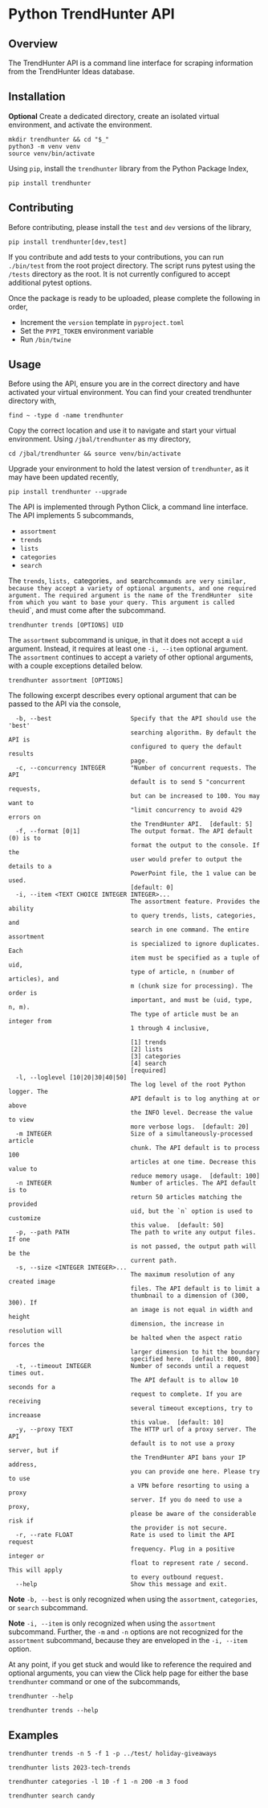# Python TrendHunter API

## Overview
The TrendHunter API is a command line interface for scraping information
from the TrendHunter Ideas database.

## Installation
**Optional** Create a dedicated directory, create an isolated
virtual environment, and activate the environment.
```
mkdir trendhunter && cd "$_"
python3 -m venv venv
source venv/bin/activate
```

Using `pip`, install the `trendhunter` library from the Python
Package Index,
```
pip install trendhunter
```

## Contributing
Before contributing, please install the `test` and `dev` versions of
the library,
```
pip install trendhunter[dev,test]
```

If you contribute and add tests to your contributions, you can run 
`./bin/test` from the root project directory. The script runs pytest
using the `/tests` directory as the root. It is not currently configured to accept
additional pytest options.

Once the package is ready to be uploaded, please complete the
following in order,
- Increment the `version` template in `pyproject.toml`
- Set the `PYPI_TOKEN` environment variable
- Run `/bin/twine`


## Usage
Before using the API, ensure you are in the correct directory and
have activated your virtual environment. You can find your created
trendhunter directory with,
```
find ~ -type d -name trendhunter
```

Copy the correct location and use it to navigate and start your
virtual environment. Using `/jbal/trendhunter` as my directory,
```
cd /jbal/trendhunter && source venv/bin/activate
```

Upgrade your environment to hold the latest version of `trendhunter`, as
it may have been updated recently,
```
pip install trendhunter --upgrade
```

The API is implemented through Python Click, a command line
interface. The API implements 5 subcommands,
- `assortment`
- `trends`
- `lists`
- `categories`
- `search`

The `trends`, `lists, `categories`, and `search` commands are very similar,
because they accept a variety of optional arguments, and one
required argument. The required argument is the name of the TrendHunter 
site from which you want to base your query. This argument is called the
`uid`, and must come after the subcommand.
```
trendhunter trends [OPTIONS] UID
```

The `assortment` subcommand is unique, in that it does not accept a `uid`
argument. Instead, it requires at least one `-i, --item` optional argument.
The `assortment` continues to accept a variety of other optional
arguments, with a couple exceptions detailed below.
```
trendhunter assortment [OPTIONS]
```

The following excerpt describes every optional argument that can
be passed to the API via the console,
```
  -b, --best                      Specify that the API should use the 'best'
                                  searching algorithm. By default the API is
                                  configured to query the default results
                                  page.
  -c, --concurrency INTEGER       "Number of concurrent requests. The API
                                  default is to send 5 "concurrent requests,
                                  but can be increased to 100. You may want to
                                  "limit concurrency to avoid 429 errors on
                                  the TrendHunter API.  [default: 5]
  -f, --format [0|1]              The output format. The API default (0) is to
                                  format the output to the console. If the
                                  user would prefer to output the details to a
                                  PowerPoint file, the 1 value can be used.
                                  [default: 0]
  -i, --item <TEXT CHOICE INTEGER INTEGER>...
                                  The assortment feature. Provides the ability
                                  to query trends, lists, categories, and
                                  search in one command. The entire assortment
                                  is specialized to ignore duplicates. Each
                                  item must be specified as a tuple of uid,
                                  type of article, n (number of articles), and
                                  m (chunk size for processing). The order is
                                  important, and must be (uid, type, n, m).
                                  The type of article must be an integer from
                                  1 through 4 inclusive,
                                  
                                  [1] trends
                                  [2] lists
                                  [3] categories
                                  [4] search
                                  [required]
  -l, --loglevel [10|20|30|40|50]
                                  The log level of the root Python logger. The
                                  API default is to log anything at or above
                                  the INFO level. Decrease the value to view
                                  more verbose logs.  [default: 20]
  -m INTEGER                      Size of a simultaneously-processed article
                                  chunk. The API default is to process 100
                                  articles at one time. Decrease this value to
                                  reduce memory usage.  [default: 100]
  -n INTEGER                      Number of articles. The API default is to
                                  return 50 articles matching the provided
                                  uid, but the `n` option is used to customize
                                  this value.  [default: 50]
  -p, --path PATH                 The path to write any output files. If one
                                  is not passed, the output path will be the
                                  current path.
  -s, --size <INTEGER INTEGER>...
                                  The maximum resolution of any created image
                                  files. The API default is to limit a
                                  thumbnail to a dimension of (300, 300). If
                                  an image is not equal in width and height
                                  dimension, the increase in resolution will
                                  be halted when the aspect ratio forces the
                                  larger dimension to hit the boundary
                                  specified here.  [default: 800, 800]
  -t, --timeout INTEGER           Number of seconds until a request times out.
                                  The API default is to allow 10 seconds for a
                                  request to complete. If you are receiving
                                  several timeout exceptions, try to increaase
                                  this value.  [default: 10]
  -y, --proxy TEXT                The HTTP url of a proxy server. The API
                                  default is to not use a proxy server, but if
                                  the TrendHunter API bans your IP address,
                                  you can provide one here. Please try to use
                                  a VPN before resorting to using a proxy
                                  server. If you do need to use a proxy,
                                  please be aware of the considerable risk if
                                  the provider is not secure.
  -r, --rate FLOAT                Rate is used to limit the API request
                                  frequency. Plug in a positive integer or
                                  float to represent rate / second. This will apply
                                  to every outbound request.
  --help                          Show this message and exit.
```

**Note** `-b, --best` is only recognized when using the
`assortment`, `categories`, or `search` subcommand.

**Note** `-i, --item` is only recognized when using the
`assortment` subcommand. Further, the `-m` and `-n` options are not recognized
for the `assortment` subcommand, because they are enveloped in the
`-i, --item` option.

At any point, if you get stuck and would like to reference the
required and optional arguments, you can view the Click help page
for either the base `trendhunter` command or one of the subcommands,
```
trendhunter --help
```
```
trendhunter trends --help
```

## Examples
```
trendhunter trends -n 5 -f 1 -p ../test/ holiday-giveaways
```
```
trendhunter lists 2023-tech-trends
```
```
trendhunter categories -l 10 -f 1 -n 200 -m 3 food
```
```
trendhunter search candy
```
